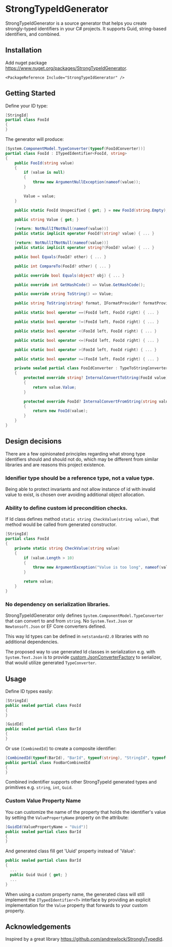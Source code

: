 # StrongTypeIdGenerator

StrongTypeIdGenerator is a source generator that helps you create strongly-typed identifiers in your C# projects. It supports Guid, string-based identifiers, and combined.

## Installation
Add nuget package https://www.nuget.org/packages/StrongTypeIdGenerator.
```
<PackageReference Include="StrongTypeIdGenerator" />
```
## Getting Started
Define your ID type:
```csharp
[StringId]
partial class FooId
{
}
```
The generator will produce:
```csharp
[System.ComponentModel.TypeConverter(typeof(FooIdConverter))]
partial class FooId : ITypedIdentifier<FooId, string>
{
    public FooId(string value)
    {
        if (value is null)
        {
            throw new ArgumentNullException(nameof(value));
        }

        Value = value;
    }

    public static FooId Unspecified { get; } = new FooId(string.Empty);

    public string Value { get; }

    [return: NotNullIfNotNull(nameof(value))]
    public static implicit operator FooId?(string? value) { ... }

    [return: NotNullIfNotNull(nameof(value))]
    public static implicit operator string?(FooId? value) { ... }

    public bool Equals(FooId? other) { ... }

    public int CompareTo(FooId? other) { ... }

    public override bool Equals(object? obj) { ... }

    public override int GetHashCode() => Value.GetHashCode();

    public override string ToString() => Value;

    public string ToString(string? format, IFormatProvider? formatProvider) => Value;

    public static bool operator ==(FooId left, FooId right) { ... }

    public static bool operator !=(FooId left, FooId right) { ... }

    public static bool operator <(FooId left, FooId right) { ... }

    public static bool operator <=(FooId left, FooId right) { ... }

    public static bool operator >(FooId left, FooId right) { ... }

    public static bool operator >=(FooId left, FooId right) { ... }

    private sealed partial class FooIdConverter : TypeToStringConverter<FooId>
    {
        protected override string? InternalConvertToString(FooId value)
        {
            return value.Value;
        }

        protected override FooId? InternalConvertFromString(string value)
        {
            return new FooId(value);
        }
    }
}
```
## Design decisions
There are a few opinionated principles regarding what strong type identifiers should and should not do, which may be different from similar libraries and are reasons this project existence.
### Idenifier type should be a reference type, not a value type.
Being able to protect invariants and not allow instance of id with invalid value to exist, is chosen over avoiding additional object allocation.
### Ability to define custom id precondition checks.
If Id class defines method `static string CheckValue(string value)`, that method would be called from generated constructor.
```csharp
[StringId]
partial class FooId
{
    private static string CheckValue(string value)
    {
        if (value.Length > 10)
        {
            throw new ArgumentException("Value is too long", nameof(value));
        }

        return value;
    }
}
```
### No dependency on serialization libraries.
StrongTypeIdGenerator only defines `System.ComponentModel.TypeConverter` that can convert to and from `string`. No `System.Text.Json` or `Newtonsoft.Json` or EF Core converters defined.

This way Id types can be defined in `netstandard2.0` libraries with no additional dependencies.

The proposed way to use generated Id classes in serialization e.g. with `System.Text.Json` is to provide [custom JsonConverterFactory](https://github.com/dombrovsky/StrongTypeIdGenerator/blob/main/StrongTypeIdGenerator.Json/TypeConverterJsonConverterFactory.cs) to serializer, that would utilize generated `TypeConverter`.

## Usage
Define ID types easily:
```csharp
[StringId]
public sealed partial class FooId
{
}

[GuidId]
public sealed partial class BarId
{
}
```
Or use `[CombinedId]` to create a composite identifier:
```csharp
[CombinedId(typeof(BarId), "BarId", typeof(string), "StringId", typeof(Guid), "GuidId", typeof(int), "IntId")]
public partial class FooBarCombinedId
{
}
```
Combined indentifier supports other StrongTypeId generated types and primitives e.g. `string`, `int`, `Guid`.
### Custom Value Property Name
You can customize the name of the property that holds the identifier's value by setting the `ValuePropertyName` property on the attribute:
```csharp
[GuidId(ValuePropertyName = "Uuid")]
public sealed partial class BarId
{
}
```
And generated class fill get 'Uuid' property instead of 'Value':
```csharp
public sealed partial class BarId
{
  ...
  public Guid Uuid { get; }
  ...
}
```
When using a custom property name, the generated class will still implement the `ITypedIdentifier<T>` interface by providing an explicit implementation for the `Value` property that forwards to your custom property.
## Acknowledgements
Inspired by a great library https://github.com/andrewlock/StronglyTypedId.
